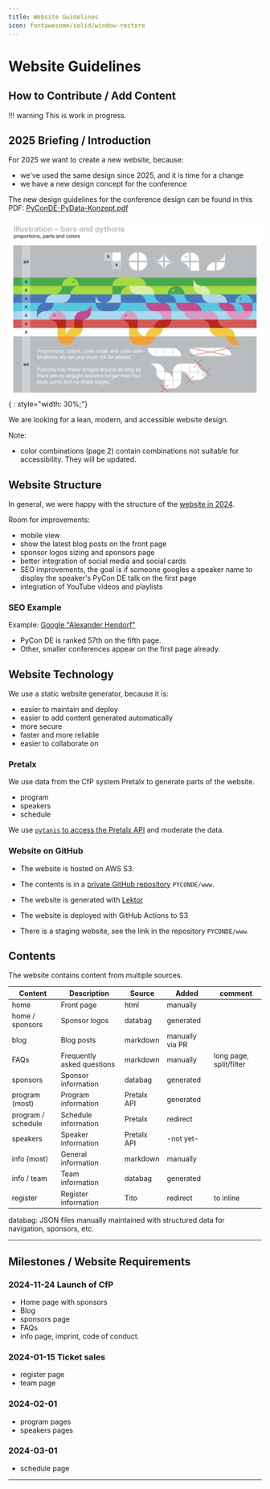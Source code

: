 ```yaml
---
title: Website Guidelines
icon: fontawesome/solid/window-restore
---
```

# Website Guidelines

## How to Contribute / Add Content

!!! warning
    This is work in progress.

## 2025 Briefing / Introduction

For 2025 we want to create a new website, because:

 - we've used the same design since 2025, and it is time for a change
 - we have a new design concept for the conference

The new design guidelines for the conference design can be found in this PDF:
[PyConDE-PyData-Konzept.pdf](../assets/images/guidelines/PyConDE-PyData-Konzept.pdf)

![PyConDE-PyData-Konzept.png](../assets/images/guidelines/PyConDE-PyData-Konzept.png){ : style="width: 30%;"}

We are looking for a lean, modern, and accessible website design.

Note:
 - color combinations (page 2) contain combinations not suitable for accessibility. They will be updated.


## Website Structure

In general, we were happy with the structure of the [website in 2024](https://2024.pycon.de).

Room for improvements:

 - mobile view
 - show the latest blog posts on the front page
 - sponsor logos sizing and sponsors page
 - better integration of social media and social cards 
 - SEO improvements, the goal is if someone googles a speaker name to display the speaker's PyCon DE talk on the first page
 - integration of YouTube videos and playlists


### SEO Example

Example: [Google "Alexander Hendorf"](https://www.google.com/search?q=alexander+hendorf)

 - PyCon DE is ranked 57th on the fifth page. 
 - Other, smaller conferences appear on the first page already.


## Website Technology

We use a static website generator, because it is:

 - easier to maintain and deploy
 - easier to add content generated automatically
 - more secure
 - faster and more reliable
 - easier to collaborate on

### Pretalx

We use data from the CfP system Pretalx to generate parts of the website.

 - program
 - speakers
 - schedule

We use [`pytanis` to access the Pretalx API](https://github.com/PioneersHub/pytanis) and moderate the data.

### Website on GitHub

 - The website is hosted on AWS S3.
 - The contents is in a [private GitHub repository](https://github.com/PYCONDE/www) `PYCONDE/www`.
 - The website is generated with [Lektor](https://www.getlektor.com/)
 - The website is deployed with GitHub Actions to S3

- There is a staging website, see the link in the repository `PYCONDE/www`.


## Contents

The website contains content from multiple sources.

| **Content**        | **Description**            | **Source**  | **Added**       | **comment**             |
|--------------------|----------------------------|-------------|-----------------|-------------------------|
| home               | Front page                 | html        | manually        |                         |
| home / sponsors    | Sponsor logos              | databag     | generated       |                         |
| blog               | Blog posts                 | markdown    | manually via PR |                         |
| FAQs               | Frequently asked questions | markdown    | manually        | long page, split/filter |
| sponsors           | Sponsor information        | databag     | generated       |                         |
| program (most)     | Program information        | Pretalx API | generated       |                         |
| program / schedule | Schedule information       | Pretalx     | redirect        |                         |
| speakers           | Speaker information        | Pretalx API | -not yet-       |                         |
| info (most)        | General information        | markdown    | manually        |                         |
| info / team        | Team information           | databag     | generated       |                         |
| register           | Register information       | Tito        | redirect        | to inline               |


databag: JSON files manually maintained with structured data for navigation, sponsors, etc.

---

## Milestones / Website Requirements

### 2024-11-24 Launch of CfP
- Home page with sponsors
- Blog
- sponsors page
- FAQs
- info page, imprint, code of conduct.


### 2024-01-15 Ticket sales
- register page
- team page

### 2024-02-01
- program pages
- speakers pages

### 2024-03-01
- schedule page


---